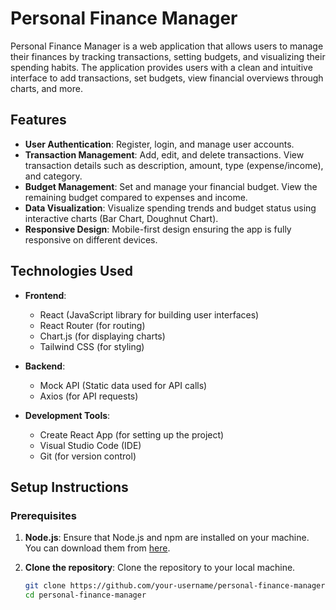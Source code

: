 # Personal Finance Manager

Personal Finance Manager is a web application that allows users to manage their finances by tracking transactions, setting budgets, and visualizing their spending habits. The application provides users with a clean and intuitive interface to add transactions, set budgets, view financial overviews through charts, and more.

## Features

- **User Authentication**: Register, login, and manage user accounts.
- **Transaction Management**: Add, edit, and delete transactions. View transaction details such as description, amount, type (expense/income), and category.
- **Budget Management**: Set and manage your financial budget. View the remaining budget compared to expenses and income.
- **Data Visualization**: Visualize spending trends and budget status using interactive charts (Bar Chart, Doughnut Chart).
- **Responsive Design**: Mobile-first design ensuring the app is fully responsive on different devices.

## Technologies Used

- **Frontend**:

  - React (JavaScript library for building user interfaces)
  - React Router (for routing)
  - Chart.js (for displaying charts)
  - Tailwind CSS (for styling)

- **Backend**:

  - Mock API (Static data used for API calls)
  - Axios (for API requests)

- **Development Tools**:
  - Create React App (for setting up the project)
  - Visual Studio Code (IDE)
  - Git (for version control)

## Setup Instructions

### Prerequisites

1. **Node.js**: Ensure that Node.js and npm are installed on your machine. You can download them from [here](https://nodejs.org/).

2. **Clone the repository**: Clone the repository to your local machine.

   ```bash
   git clone https://github.com/your-username/personal-finance-manager.git
   cd personal-finance-manager
   ```
